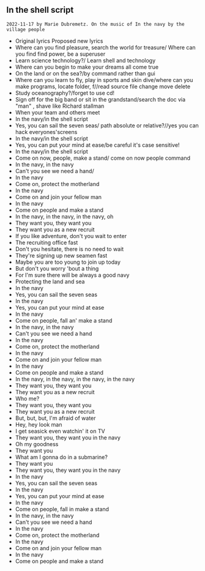 ## In the shell script
`2022-11-17 by Marie Dubremetz.
On the music of In the navy by the village people`
- Original lyrics Proposed new lyrics
- Where can you find pleasure, search the world for treasure/ Where can you find find power, be a superuser
- Learn science technology?/ Learn shell and technology
- Where can you begin to make your dreams all come true
- On the land or on the sea?/by command rather than gui
- Where can you learn to fly, play in sports and skin dive/where can you make programs, locate folder, f//read source file change move delete
- Study oceanography?/forget to use cd!
- Sign off for the big band or sit in the grandstand/search the doc via "man" , shave like Richard stallman
- When your team and others meet
- In the navy/in the shell script
- Yes, you can sail the seven seas/ path absolute or relative?//yes you can hack everyones'screens
- In the navy/in the shell script
- Yes, you can put your mind at ease/be careful it's case sensitive!
- In the navy/in the shell script
- Come on now, people, make a stand/ come on now people  command
- In the navy, in the navy
- Can't you see we need a hand/
- In the navy
- Come on, protect the motherland
- In the navy
- Come on and join your fellow man
- In the navy
- Come on people and make a stand
- In the navy, in the navy, in the navy, oh
- They want you, they want you
- They want you as a new recruit
- If you like adventure, don't you wait to enter
- The recruiting office fast
- Don't you hesitate, there is no need to wait
- They're signing up new seamen fast
- Maybe you are too young to join up today
- But don't you worry 'bout a thing
- For I'm sure there will be always a good navy
- Protecting the land and sea
- In the navy
- Yes, you can sail the seven seas
- In the navy
- Yes, you can put your mind at ease
- In the navy
- Come on people, fall an' make a stand
- In the navy, in the navy
- Can't you see we need a hand
- In the navy
- Come on, protect the motherland
- In the navy
- Come on and join your fellow man
- In the navy
- Come on people and make a stand
- In the navy, in the navy, in the navy, in the navy
- They want you, they want you
- They want you as a new recruit
- Who me?
- They want you, they want you
- They want you as a new recruit
- But, but, but, I'm afraid of water
- Hey, hey look man
- I get seasick even watchin' it on TV
- They want you, they want you in the navy
- Oh my goodness
- They want you
- What am I gonna do in a submarine?
- They want you
- They want you, they want you in the navy
- In the navy
- Yes, you can sail the seven seas
- In the navy
- Yes, you can put your mind at ease
- In the navy
- Come on people, fall in make a stand
- In the navy, in the navy
- Can't you see we need a hand
- In the navy
- Come on, protect the motherland
- In the navy
- Come on and join your fellow man
- In the navy
- Come on people and make a stand
